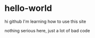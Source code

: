 # hello-world
hi github
I'm learning how to use this site

nothing serious here, just a lot of bad code
